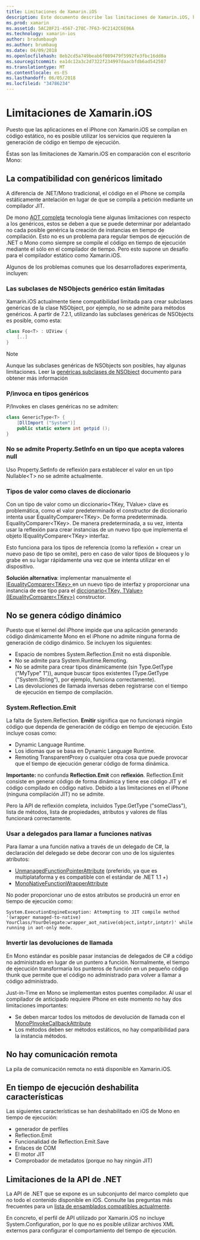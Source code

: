```yaml
---
title: Limitaciones de Xamarin.iOS
description: Este documento describe las limitaciones de Xamarin.iOS, hablar sobre los genéricos, genéricas subclases de NSObjects, P/Invoke en objetos genéricos y mucho más.
ms.prod: xamarin
ms.assetid: 5AC28F21-4567-278C-7F63-9C2142C6E06A
ms.technology: xamarin-ios
author: bradumbaugh
ms.author: brumbaug
ms.date: 04/09/2018
ms.openlocfilehash: 8eb2cd5a749beab6f089479f5992fe3fbc16dd0a
ms.sourcegitcommit: ea1dc12a3c2d7322f234997daacbfdb6ad542507
ms.translationtype: MT
ms.contentlocale: es-ES
ms.lasthandoff: 06/05/2018
ms.locfileid: "34786234"
---
```

# <a name="limitations-of-xamarinios"></a>Limitaciones de Xamarin.iOS

Puesto que las aplicaciones en el iPhone con Xamarin.iOS se compilan en código estático, no es posible utilizar los servicios que requieren la generación de código en tiempo de ejecución.

Éstas son las limitaciones de Xamarin.iOS en comparación con el escritorio Mono:

 <a name="Limited_Generics_Support" />


## <a name="limited-generics-support"></a>La compatibilidad con genéricos limitado

A diferencia de .NET/Mono tradicional, el código en el iPhone se compila estáticamente antelación en lugar de que se compila a petición mediante un compilador JIT.

De mono [AOT completa](http://www.mono-project.com/docs/advanced/aot/#full-aot) tecnología tiene algunas limitaciones con respecto a los genéricos, estos se deben a que se puede determinar por adelantado no cada posible genérica la creación de instancias en tiempo de compilación. Esto no es un problema para regular tiempos de ejecución de .NET o Mono como siempre se compile el código en tiempo de ejecución mediante el sólo en el compilador de tiempo. Pero esto supone un desafío para el compilador estático como Xamarin.iOS.

Algunos de los problemas comunes que los desarrolladores experimenta, incluyen:

 <a name="Generic_Subclasses_of_NSObjects_are_limited" />


### <a name="generic-subclasses-of-nsobjects-are-limited"></a>Las subclases de NSObjects genérico están limitadas

Xamarin.iOS actualmente tiene compatibilidad limitada para crear subclases genéricas de la clase NSObject, por ejemplo, no se admite para métodos genéricos. A partir de 7.2.1, utilizando las subclases genéricas de NSObjects es posible, como esta:

```csharp
class Foo<T> : UIView {
    [..]
}
```

> [!NOTE]
> Aunque las subclases genéricas de NSObjects son posibles, hay algunas limitaciones. Leer la [genéricas subclases de NSObject](~/ios/internals/api-design/nsobject-generics.md) documento para obtener más información



### <a name="pinvokes-in-generic-types"></a>P/invoca en tipos genéricos

P/Invokes en clases genéricas no se admiten:

```csharp
class GenericType<T> {
    [DllImport ("System")]
    public static extern int getpid ();
}
```

 <a name="Property.SetInfo_on_a_Nullable_Type_is_not_supported" />


### <a name="propertysetinfo-on-a-nullable-type-is-not-supported"></a>No se admite Property.SetInfo en un tipo que acepta valores null

Uso Property.SetInfo de reflexión para establecer el valor en un tipo Nullable&lt;T&gt; no se admite actualmente.

 <a name="Value_types_as_Dictionary_Keys" />


### <a name="value-types-as-dictionary-keys"></a>Tipos de valor como claves de diccionario

Con un tipo de valor como un diccionario&lt;TKey, TValue&gt; clave es problemática, como el valor predeterminado el constructor de diccionario intenta usar EqualityComparer&lt;TKey&gt;. De forma predeterminada. EqualityComparer&lt;TKey&gt;. De manera predeterminada, a su vez, intenta usar la reflexión para crear instancias de un nuevo tipo que implementa el objeto IEqualityComparer&lt;TKey&gt; interfaz.

Esto funciona para los tipos de referencia (como la reflexión + crear un nuevo paso de tipo se omite), pero en caso de valor tipos de bloqueos y lo grabe en su lugar rápidamente una vez que se intenta utilizar en el dispositivo.

 **Solución alternativa**: implementar manualmente el [IEqualityComparer&lt;TKey&gt; ](https://developer.xamarin.com/api/type/System.Collections.Generic.IEqualityComparer%601/) en un nuevo tipo de interfaz y proporcionar una instancia de ese tipo para el [diccionario&lt;TKey, TValue&gt; ](https://developer.xamarin.com/api/type/System.Collections.Generic.Dictionary%3CTKey,TValue%3E/) [(IEqualityComparer&lt;TKey&gt;)](https://developer.xamarin.com/api/type/System.Collections.Generic.IEqualityComparer%601/) constructor.


 <a name="No_Dynamic_Code_Generation" />


## <a name="no-dynamic-code-generation"></a>No se genera código dinámico

Puesto que el kernel del iPhone impide que una aplicación generando código dinámicamente Mono en el iPhone no admite ninguna forma de generación de código dinámico. Se incluyen los siguientes:

-  Espacio de nombres System.Reflection.Emit no está disponible.
-  No se admite para System.Runtime.Remoting.
-  No se admite para crear tipos dinámicamente (sin Type.GetType ("MyType" 1")), aunque buscar tipos existentes (Type.GetType ("System.String"), por ejemplo, funciona correctamente). 
-  Las devoluciones de llamada inversas deben registrarse con el tiempo de ejecución en tiempo de compilación.


 
 <a name="System.Reflection.Emit" />


### <a name="systemreflectionemit"></a>System.Reflection.Emit

La falta de System.Reflection. **Emitir** significa que no funcionará ningún código que dependa de generación de código en tiempo de ejecución. Esto incluye cosas como:

-  Dynamic Language Runtime.
-  Los idiomas que se basa en Dynamic Language Runtime.
-  Remoting TransparentProxy o cualquier otra cosa que puede provocar que el tiempo de ejecución generar código de forma dinámica. 


 **Importante:** no confunda **Reflection.Emit** con **reflexión**. Reflection.Emit consiste en generar código de forma dinámica y tiene ese código JIT y el código compilado en código nativo. Debido a las limitaciones en el iPhone (ninguna compilación JIT) no se admite.

Pero la API de reflexión completa, incluidos Type.GetType ("someClass"), lista de métodos, lista de propiedades, atributos y valores de filas funcionará correctamente.

### <a name="using-delegates-to-call-native-functions"></a>Usar a delegados para llamar a funciones nativas

Para llamar a una función nativa a través de un delegado de C#, la declaración del delegado se debe decorar con uno de los siguientes atributos:

- [UnmanagedFunctionPointerAttribute](https://developer.xamarin.com/api/type/System.Runtime.InteropServices.UnmanagedFunctionPointerAttribute/) (preferido, ya que es multiplataforma y es compatible con el estándar de .NET 1.1 +)
- [MonoNativeFunctionWrapperAttribute](https://developer.xamarin.com/api/type/ObjCRuntime.MonoNativeFunctionWrapperAttribute)

No poder proporcionar uno de estos atributos se producirá un error en tiempo de ejecución como:

```
System.ExecutionEngineException: Attempting to JIT compile method '(wrapper managed-to-native) YourClass/YourDelegate:wrapper_aot_native(object,intptr,intptr)' while running in aot-only mode.
```
 
 <a name="Reverse_Callbacks" />


### <a name="reverse-callbacks"></a>Invertir las devoluciones de llamada

En Mono estándar es posible pasar instancias de delegados de C# a código no administrado en lugar de un puntero a función. Normalmente, el tiempo de ejecución transformaría los punteros de función en un pequeño código thunk que permite que el código no administrado para volver a llamar a código administrado.

Just-in-Time en Mono se implementan estos puentes compilador. Al usar el compilador de anticipado requiere iPhone en este momento no hay dos limitaciones importantes:

-  Se deben marcar todos los métodos de devolución de llamada con el [MonoPInvokeCallbackAttribute](https://developer.xamarin.com/api/type/ObjCRuntime.MonoPInvokeCallbackAttribute) 
-  Los métodos deben ser métodos estáticos, no hay compatibilidad para la instancia métodos. 
 
<a name="No_Remoting" />

## <a name="no-remoting"></a>No hay comunicación remota

La pila de comunicación remota no está disponible en Xamarin.iOS.


 <a name="Runtime_Disabled_Features" />


## <a name="runtime-disabled-features"></a>En tiempo de ejecución deshabilita características

Las siguientes características se han deshabilitado en iOS de Mono en tiempo de ejecución:

-  generador de perfiles
-  Reflection.Emit
-  Funcionalidad de Reflection.Emit.Save
-  Enlaces de COM
-  El motor JIT
-  Comprobador de metadatos (porque no hay ningún JIT)


 <a name=".NET_API_Limitations" />


## <a name="net-api-limitations"></a>Limitaciones de la API de .NET

La API de .NET que se expone es un subconjunto del marco completo que no todo el contenido disponible en iOS. Consulte las preguntas más frecuentes para un [lista de ensamblados compatibles actualmente](~/cross-platform/internals/available-assemblies.md).



En concreto, el perfil de API utilizado por Xamarin.iOS no incluye System.Configuration, por lo que no es posible utilizar archivos XML externos para configurar el comportamiento del tiempo de ejecución.
